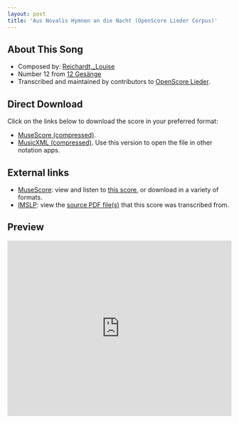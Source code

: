 ```yaml
---
layout: post
title: 'Aus Novalis Hymnen an die Nacht (OpenScore Lieder Corpus)'
---
```


## About This Song

- Composed by: [Reichardt,_Louise](https://fourscoreandmore.org/openscore/lieder/Reichardt,_Louise)
- Number 12 from [12 Gesänge](https://fourscoreandmore.org/openscore/lieder/Reichardt,_Louise/12_Gesänge)
- Transcribed and maintained by contributors to [OpenScore Lieder].

[OpenScore Lieder]: https://musescore.com/openscore-lieder-corpus

## Direct Download

Click on the links below to download the score in your preferred format:
- [MuseScore (compressed)](https://github.com/openscore/lieder/blob/main/scores/Reichardt,_Louise/12_Gesänge/12_Aus_Novalis_Hymnen_an_die_Nacht/lc5001945.mscz?raw=true).
- [MusicXML (compressed)](https://github.com/openscore/lieder/blob/main/scores/Reichardt,_Louise/12_Gesänge/12_Aus_Novalis_Hymnen_an_die_Nacht/lc5001945.mxl?raw=true). Use this version to open the file in other notation apps.

## External links

- [MuseScore]: view and listen to [this score][MuseScore], or download in a variety of formats.
- [IMSLP]: view the [source PDF file(s)][IMSLP] that this score was transcribed from.

[MuseScore]: https://musescore.com/score/5001945
[IMSLP]: https://imslp.org/wiki/Special:ReverseLookup/23388

## Preview

<iframe width="100%" height="394" src="https://musescore.com/openscore-lieder-corpus/scores/5001945/embed" frameborder="0" allowfullscreen allow="autoplay; fullscreen"></iframe>
